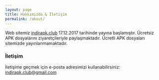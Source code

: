 ```yaml
---
layout: page
title: Hakkımızda & İletişim
permalink: /about/
---
```


Web sitemiz <a href="https://indirapk.club">indirapk.club</a> 17.12.2017 tarihinde yayına başlamıştır. Ücretsiz APK dosyalarını ziyaretçileriyle paylaşmaktadır. Ücretli APK dosyaları sitemizde yayınlanmamaktadır. 

### İletişim

İletişime geçmek için e-posta adresimizi kullanabilirsiniz: indirapk.club@gmail.com
